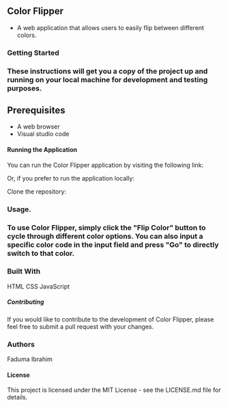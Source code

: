 ## Color Flipper

-   A web application that allows users to easily flip between different colors.

### Getting Started
### These instructions will get you a copy of the project up and running on your local machine for development and testing purposes.

## Prerequisites
-  A web browser
- Visual studio code 

#### Running the Application
You can run the Color Flipper application by visiting the following link: 

Or, if you prefer to run the application locally:

Clone the repository:

### Usage.

### To use Color Flipper, simply click the "Flip Color" button to cycle through different color options. You can also input a specific color code in the input field and press "Go" to directly switch to that color.

### Built With
HTML
CSS
JavaScript

##### Contributing
If you would like to contribute to the development of Color Flipper, please feel free to submit a pull request with your changes.

### Authors
Faduma Ibrahim 
#### License
This project is licensed under the MIT License - see the LICENSE.md file for details.